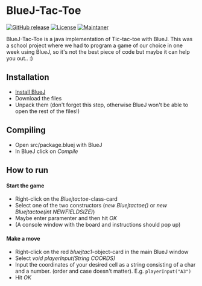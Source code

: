# BlueJ-Tac-Toe
[![GitHub release](https://img.shields.io/badge/release-v1.0.2-orange)](https://github.com/DrMaxNix/bluejtactoe)
[![License](https://img.shields.io/badge/license-MIT-green)](https://github.com/DrMaxNix/bluejtactoe/blob/main/LICENSE)
[![Maintaner](https://img.shields.io/badge/maintainer-DrMaxNix-blue)](https://www.drmaxnix.de)

BlueJ-Tac-Toe is a java implementation of Tic-tac-toe with BlueJ. This was a school project where we had to program a game of our choice in one week using BlueJ, so it's not the best piece of code but maybe it can help you out.. :)

## Installation
- [Install BlueJ](https://bluej.org/)
- Download the files
- Unpack them (don't forget this step, otherwise BlueJ won't be able to open the rest of the files!)

## Compiling
- Open src/package.bluej with BlueJ
- In BlueJ click on _Compile_

## How to run
#### Start the game
- Right-click on the _Bluejtactoe_-class-card
- Select one of the two constructors (_new Bluejtactoe()_ or _new Bluejtactoe(int NEWFIELDSIZE)_)
- Maybe enter paramenter and then hit _OK_
- (A console window with the board and instructions should pop up)

#### Make a move
- Right-click on the red _bluejtac1_-object-card in the main BlueJ window
- Select _void playerInput(String COORDS)_
- Input the coordinates of your desired cell as a string consisting of a char and a number. (order and case doesn't matter). E.g. `playerInput("A3")`
- Hit _OK_
